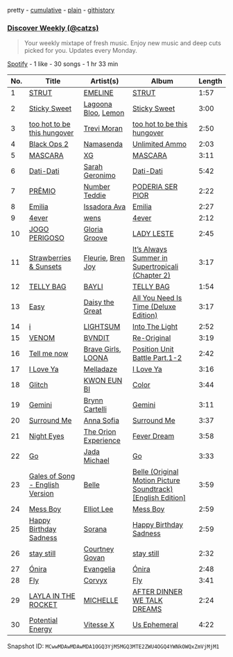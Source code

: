 pretty - [cumulative](/playlists/cumulative/37i9dQZEVXcJR8Ys0NBejf.md) - [plain](/playlists/plain/37i9dQZEVXcJR8Ys0NBejf) - [githistory](https://github.githistory.xyz/mackorone/spotify-playlist-archive/blob/main/playlists/plain/37i9dQZEVXcJR8Ys0NBejf)

### [Discover Weekly \(@catzs\)](https://open.spotify.com/playlist/37i9dQZEVXcJR8Ys0NBejf)

> Your weekly mixtape of fresh music\. Enjoy new music and deep cuts picked for you\. Updates every Monday.

[Spotify](https://open.spotify.com/user/spotify) - 1 like - 30 songs - 1 hr 33 min

| No. | Title | Artist(s) | Album | Length |
|---|---|---|---|---|
| 1 | [STRUT](https://open.spotify.com/track/749rod7GCmj0OVdumGfzVq) | [EMELINE](https://open.spotify.com/artist/4S38gbKfKkEbty2YAIDIlV) | [STRUT](https://open.spotify.com/album/2lkTWzi2FinjN6JIwP5u0y) | 1:57 |
| 2 | [Sticky Sweet](https://open.spotify.com/track/3zOytoBuypDV9jdJyihycn) | [Lagoona Bloo](https://open.spotify.com/artist/3XoIXXjhnjGVs1SqBsMrjp), [Lemon](https://open.spotify.com/artist/6vNrD9n6lmYcHQ9269HH2B) | [Sticky Sweet](https://open.spotify.com/album/6u3ttTGh1RpBwh9Lmxkfj5) | 3:00 |
| 3 | [too hot to be this hungover](https://open.spotify.com/track/1wvdBljugcMV14p3Xa3xvc) | [Trevi Moran](https://open.spotify.com/artist/2mMuXvJVBA9Ft34x9WYpP2) | [too hot to be this hungover](https://open.spotify.com/album/0SYqjvxTFjJqVe9tTpZ2Xv) | 2:50 |
| 4 | [Black Ops 2](https://open.spotify.com/track/5kKmz3LyhG2Iqdqv67SFXl) | [Namasenda](https://open.spotify.com/artist/5T68nryXXOMNE2kVe61fKX) | [Unlimited Ammo](https://open.spotify.com/album/5itcmCB2iv31ZAlmxpv1Gj) | 2:03 |
| 5 | [MASCARA](https://open.spotify.com/track/4OelNEcxPGoCOU29fchcsv) | [XG](https://open.spotify.com/artist/0LOK81e9H5lr61HlGGHqwA) | [MASCARA](https://open.spotify.com/album/6kg4TcS486fnIuS4Dml8uG) | 3:11 |
| 6 | [Dati\-Dati](https://open.spotify.com/track/3b1P0s0bbeJhV5ZM5uv2oP) | [Sarah Geronimo](https://open.spotify.com/artist/6aiCKnIN68hohzU3ZzNq48) | [Dati\-Dati](https://open.spotify.com/album/0vWLVoS1AcxTICsK49VfUj) | 5:42 |
| 7 | [PRÊMIO](https://open.spotify.com/track/5n7UsWWlyjwdj7JStP90NA) | [Number Teddie](https://open.spotify.com/artist/18TympJ9X4CQ45GYy7sORT) | [PODERIA SER PIOR](https://open.spotify.com/album/5N0xGpXhbba4Io7PAU3MwK) | 2:22 |
| 8 | [Emilia](https://open.spotify.com/track/2m5wukNq4cGq45piyAbwy1) | [Issadora Ava](https://open.spotify.com/artist/4c4l8i28GGXPheP0HnRORl) | [Emilia](https://open.spotify.com/album/6VVsMf5dAJGbiVmGrBUQTx) | 2:27 |
| 9 | [4ever](https://open.spotify.com/track/6CIBvxIB8LBRN5zJxPYTef) | [wens](https://open.spotify.com/artist/0QcblRyHbgYTLOKlP5BE66) | [4ever](https://open.spotify.com/album/6AvUjmvRT7aW3jDq0PuWIQ) | 2:12 |
| 10 | [JOGO PERIGOSO](https://open.spotify.com/track/6aJbnXKoGszrhFsQ75crxt) | [Gloria Groove](https://open.spotify.com/artist/7rXMvXRnWHaSwnVvPeUUfw) | [LADY LESTE](https://open.spotify.com/album/4Qq4x0tJGWEFZt6jnvOKrQ) | 2:45 |
| 11 | [Strawberries & Sunsets](https://open.spotify.com/track/1Uaput1ni0kasXJlIsEfmA) | [Fleurie](https://open.spotify.com/artist/647D92XNDYTUt5A0idePJ4), [Bren Joy](https://open.spotify.com/artist/4vZ5UD5pIliRPSdHHj9EUp) | [It’s Always Summer in Supertropicali \(Chapter 2\)](https://open.spotify.com/album/3dFcnv9Ki98p4DvuSfUGAF) | 3:17 |
| 12 | [TELLY BAG](https://open.spotify.com/track/2fre7Ba0EuJp578flYyYlO) | [BAYLI](https://open.spotify.com/artist/2bvUCoFViWtg9pSkOX9du9) | [TELLY BAG](https://open.spotify.com/album/40xQNubC2C2X2QcV3GQTTn) | 1:54 |
| 13 | [Easy](https://open.spotify.com/track/3szjjsYth3kL3LP01gmQsH) | [Daisy the Great](https://open.spotify.com/artist/0SrIPejckovMwhrN3MZFPB) | [All You Need Is Time \(Deluxe Edition\)](https://open.spotify.com/album/48cRveHwoBa5RQ4HbggHQ4) | 3:17 |
| 14 | [i](https://open.spotify.com/track/0zQLcubEFpBEMQGKkpFwwQ) | [LIGHTSUM](https://open.spotify.com/artist/57HNdw2ObRmfwWHG8Xhs8t) | [Into The Light](https://open.spotify.com/album/5HYN8soZop2qOtyuUnTobz) | 2:52 |
| 15 | [VENOM](https://open.spotify.com/track/0TJDSJ7PTKaLEqgShUzaU0) | [BVNDIT](https://open.spotify.com/artist/5dEBuZjTtE68uDgCs23Kuv) | [Re\-Original](https://open.spotify.com/album/4vb8wQPnaNgnmUrrmnISOU) | 3:19 |
| 16 | [Tell me now](https://open.spotify.com/track/2kIYgg1tOBTjs7XLZNwuSs) | [Brave Girls](https://open.spotify.com/artist/7t5H3uQv0Zw6cQUnSTF5BB), [LOONA](https://open.spotify.com/artist/52zMTJCKluDlFwMQWmccY7) | [<Queendom2> Position Unit Battle Part.1\-2](https://open.spotify.com/album/1w8AYEGlbx03HhNxUvNPj8) | 2:42 |
| 17 | [I Love Ya](https://open.spotify.com/track/1MBkXnlxZtpYYyiqrmfFi4) | [Melladaze](https://open.spotify.com/artist/5UsqCBkAPzvtOuCnENmdux) | [I Love Ya](https://open.spotify.com/album/6WQ8ZcoNro9nY2zOzz40V8) | 3:16 |
| 18 | [Glitch](https://open.spotify.com/track/3Xzyta15TXF33ggEjA5FxN) | [KWON EUN BI](https://open.spotify.com/artist/0qr7Rhj0yU7BPySYecNUlm) | [Color](https://open.spotify.com/album/3tTjCEJSxnjuVH2ztkCY03) | 3:44 |
| 19 | [Gemini](https://open.spotify.com/track/1krkdhVVnJWMVJPgsSod8H) | [Brynn Cartelli](https://open.spotify.com/artist/4NIPR04MgEH0K5uv8Gn7ek) | [Gemini](https://open.spotify.com/album/7tR4JqtjMggHZFWi64rons) | 3:11 |
| 20 | [Surround Me](https://open.spotify.com/track/2VpT2mgMMGOgWsLve3FXQI) | [Anna Sofia](https://open.spotify.com/artist/3ONUI6Gh4s7kcv3h0EuG2K) | [Surround Me](https://open.spotify.com/album/7coxHNA9sfn6xEkTF1IbxW) | 3:37 |
| 21 | [Night Eyes](https://open.spotify.com/track/6eoQPNPGH5Qa30JHHV5QV1) | [The Orion Experience](https://open.spotify.com/artist/2qU0jqxiFeXrw5NTV1bIQM) | [Fever Dream](https://open.spotify.com/album/4jyOxBxbP619pfXx6EI6lI) | 3:58 |
| 22 | [Go](https://open.spotify.com/track/5hsLj2pf5xmGOKVFvLyBVO) | [Jada Michael](https://open.spotify.com/artist/0ptkzCPVhWRG8Y2GU5VFYv) | [Go](https://open.spotify.com/album/7mdTGlUU8aWp7lklcCrymz) | 3:33 |
| 23 | [Gales of Song \- English Version](https://open.spotify.com/track/0jD2Fa9VjjtkeCOWyQftdt) | [Belle](https://open.spotify.com/artist/1m9ZvxLFfX9avls54a0y40) | [Belle \(Original Motion Picture Soundtrack\) \[English Edition\]](https://open.spotify.com/album/7MK9ztclhDon7AgJroo6l4) | 3:59 |
| 24 | [Mess Boy](https://open.spotify.com/track/0nidPCSD8H0SxM9O884phX) | [Elliot Lee](https://open.spotify.com/artist/6PZUrbjktV3P6m9RSuqzX5) | [Mess Boy](https://open.spotify.com/album/7vbmKuJcAXtRpLMGisjyy6) | 2:59 |
| 25 | [Happy Birthday Sadness](https://open.spotify.com/track/4a84ine2fh0DOm387eKIf9) | [Sorana](https://open.spotify.com/artist/1PnnRNGfichOAfPOn5mVyx) | [Happy Birthday Sadness](https://open.spotify.com/album/5E9QiRbXT2TKHuirIJdZKa) | 2:59 |
| 26 | [stay still](https://open.spotify.com/track/1vv5JnO4GbKhoAeJ4vSCLC) | [Courtney Govan](https://open.spotify.com/artist/2kG6IPsHwVJ1fR3txhSpKq) | [stay still](https://open.spotify.com/album/5MdqR2Z4BMuDia3IYD9cFJ) | 2:32 |
| 27 | [Ónira](https://open.spotify.com/track/0WY2dHVeYd7uakneW7Qtj4) | [Evangelia](https://open.spotify.com/artist/3J7SI1JrZt43ZBlH24IqCK) | [Ónira](https://open.spotify.com/album/0sKV9EZ1Dy2gYK9cjCjcve) | 2:48 |
| 28 | [Fly](https://open.spotify.com/track/1rv1njzrS6Y0ObLYgu5MZD) | [Corvyx](https://open.spotify.com/artist/0zkDZprypgQxrMA9ZrF4PQ) | [Fly](https://open.spotify.com/album/10aKjx4mekMwflOAJOVT7t) | 3:41 |
| 29 | [LAYLA IN THE ROCKET](https://open.spotify.com/track/6UhumldIcbavBNsD3foKDZ) | [MICHELLE](https://open.spotify.com/artist/4yYvor6Rq4fG82J1L47DYp) | [AFTER DINNER WE TALK DREAMS](https://open.spotify.com/album/0DNz0XsG6B1Vz1CcbuIsov) | 2:24 |
| 30 | [Potential Energy](https://open.spotify.com/track/4EbH4ggweDHfynyBEZr9lL) | [Vitesse X](https://open.spotify.com/artist/7KPlumtsoyeN8Qp3EPxv7L) | [Us Ephemeral](https://open.spotify.com/album/25s8VKOfdaccZaD2VRv8Z5) | 4:22 |

Snapshot ID: `MCwwMDAwMDAwMDA1OGQ3YjM5MGQ3MTE2ZWU4OGQ4YWNkOWQxZmVjMjM1`
